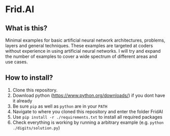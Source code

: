# Frid.AI
## What is this?
Minimal examples for basic artificial neural network architectures, problems, layers and general techniques.
These examples are targeted at coders without experience in using artificial neural networks.
I will try and expand the number of examples to cover a wide spectrum of different areas and use cases. 

## How to install?
1. Clone this repository.
2. Download python (https://www.python.org/downloads/) if you dont have it already
3. Be sure `pip` as well as `python` are in your `PATH` 
4. Navigate to where you cloned this repository and enter the folder FridAI
5. Use `pip install -r ./requirements.txt` to install all required packages
6. Check everything is working by running a arbitrary example (e.g. `python ./digits/solution.py`)
